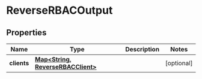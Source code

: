 

# ReverseRBACOutput


## Properties

Name | Type | Description | Notes
------------ | ------------- | ------------- | -------------
**clients** | [**Map&lt;String, ReverseRBACClient&gt;**](ReverseRBACClient.md) |  |  [optional]



